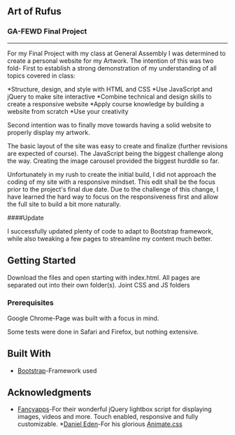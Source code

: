## Art of Rufus
### GA-FEWD Final Project
---

For my Final Project with my class at General Assembly I was determined to create a personal website for my Artwork. The intention of this was two fold- First to establish a strong demonstration of my understanding of all topics covered in class: 

*Structure, design, and style with HTML and CSS
*Use JavaScript and jQuery to make site interactive
*Combine technical and design skills to create a responsive website
*Apply course knowledge by building a website from scratch
*Use your creativity

Second intention was to finally move towards having a solid website to properly display my artwork.

The basic layout of the site was easy to create and finalize (further revisions are expected of course). The JavaScript being the biggest challenge along the way. Creating the image carousel provided the biggest hurddle so far. 

Unfortunately in my rush to create the initial build, I did not approach the coding of my site with a responsive mindset. This edit shall be the focus prior to the project's final due date. Due to the challenge of this change, I have learned the hard way to focus on the responsiveness first and allow the full site to build a bit more naturally. 

####Update

I successfully updated plenty of code to adapt to Bootstrap framework, while also tweaking a few pages to streamline my content much better.

## Getting Started

Download the files and open starting with index.html. All pages are separated out into their own folder(s). Joint CSS and JS folders

### Prerequisites

Google Chrome-Page was built with a focus in mind. 

Some tests were done in Safari and Firefox, but nothing extensive. 


## Built With

* [Bootstrap](http://www.bootstrap.com)-Framework used

<!-- ## Authors

* -->

## Acknowledgments

* [Fancyapps](https://github.com/fancyapps/fancybox)-For their wonderful jQuery lightbox script for displaying images, videos and more. Touch enabled, responsive and fully customizable.
*[Daniel Eden](https://github.com/daneden)-For his glorious [Animate.css](https://github.com/daneden/animate.css)